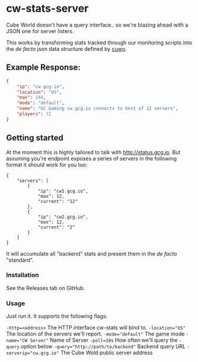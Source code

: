 # cw-stats-server

Cube World doesn't have a query interface.. so we're blazing ahead with a JSON one for server listers.

This works by transforming stats tracked through our monitoring scripts into the
*de facto* json data structure defined by [cuwo](https://github.com/matpow2/cuwo).

## Example Response:

```json
{
    "ip": "cw.gcg.io", 
    "location": "US", 
    "max": 144, 
    "mode": "default", 
    "name": "GC Gaming cw.gcg.io connects to best of 12 servers", 
    "players": 72
}
```

## Getting started

At the moment this is highly tailored to talk with http://status.gcg.io. But
assuming you're endpoint exposes a series of servers in the following format it
should work for you too:

	{
	    "servers": [
	        {
	            "ip": "cw1.gcg.io",
	            "max": 12,
	            "current": "12"
	        },
	        {
	            "ip": "cw2.gcg.io",
	            "max": 12,
	            "current": "2"
	        }
	    ]
	}

It will accumulate all "backend" stats and present them in the *de facto*
"standard".

### Installation

See the Releases tab on GitHub.

### Usage

Just run it. It supports the following flags:

`-http=<address>` The HTTP interface cw-stats will bind to.
`-location="US"` The location of the servers we'll report.
`-mode="default"` The game mode
`-name="CW Server"` Name of Server
`-poll=10s` How often we'll query the `-query` option below
`-query="http://path/to/backend"` Backend query URL
`-serverip="cw.gcg.io"` The Cube Wold public server address
